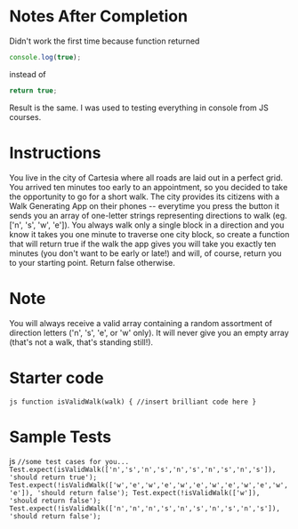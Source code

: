 # Notes After Completion

Didn't work the first time because function returned

```js
console.log(true);
```

instead of

```js
return true;
```

Result is the same. I was used to testing everything in console from JS courses.

# Instructions

You live in the city of Cartesia where all roads are laid out in a perfect grid. You arrived ten minutes too early to an appointment, so you decided to take the opportunity to go for a short walk. The city provides its citizens with a Walk Generating App on their phones -- everytime you press the button it sends you an array of one-letter strings representing directions to walk (eg. ['n', 's', 'w', 'e']). You always walk only a single block in a direction and you know it takes you one minute to traverse one city block, so create a function that will return true if the walk the app gives you will take you exactly ten minutes (you don't want to be early or late!) and will, of course, return you to your starting point. Return false otherwise.

# Note

You will always receive a valid array containing a random assortment of direction letters ('n', 's', 'e', or 'w' only). It will never give you an empty array (that's not a walk, that's standing still!).

# Starter code

``
js
function isValidWalk(walk) {
  //insert brilliant code here
}
``

# Sample Tests

js
``
//some test cases for you...
Test.expect(isValidWalk(['n','s','n','s','n','s','n','s','n','s']), 'should return true');
Test.expect(!isValidWalk(['w','e','w','e','w','e','w','e','w','e','w','e']), 'should return false');
Test.expect(!isValidWalk(['w']), 'should return false');
Test.expect(!isValidWalk(['n','n','n','s','n','s','n','s','n','s']), 'should return false');
``